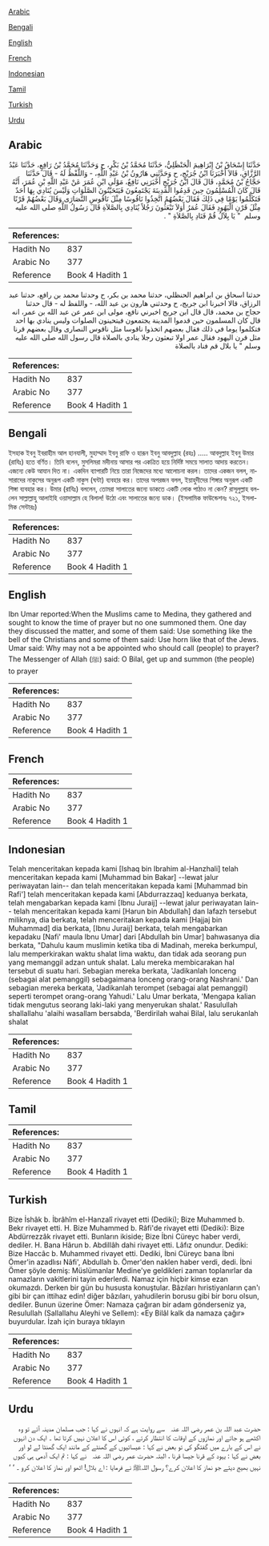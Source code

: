 [Arabic](#arabic)

[Bengali](#bengali)

[English](#english)

[French](#french)

[Indonesian](#indonesian)

[Tamil](#tamil)

[Turkish](#turkish)

[Urdu](#urdu)

## Arabic


<div dir="rtl" lang="ar" style={{fontSize:'larger',backgroundColor:'#f8f9fa',padding:20}}>
حَدَّثَنَا إِسْحَاقُ بْنُ إِبْرَاهِيمَ الْحَنْظَلِيُّ، حَدَّثَنَا مُحَمَّدُ بْنُ بَكْرٍ، ح وَحَدَّثَنَا مُحَمَّدُ بْنُ رَافِعٍ، حَدَّثَنَا عَبْدُ الرَّزَّاقِ، قَالاَ أَخْبَرَنَا ابْنُ جُرَيْجٍ، ح وَحَدَّثَنِي هَارُونُ بْنُ عَبْدِ اللَّهِ، - وَاللَّفْظُ لَهُ - قَالَ حَدَّثَنَا حَجَّاجُ بْنُ مُحَمَّدٍ، قَالَ قَالَ ابْنُ جُرَيْجٍ أَخْبَرَنِي نَافِعٌ، مَوْلَى ابْنِ عُمَرَ عَنْ عَبْدِ اللَّهِ بْنِ عُمَرَ، أَنَّهُ قَالَ كَانَ الْمُسْلِمُونَ حِينَ قَدِمُوا الْمَدِينَةَ يَجْتَمِعُونَ فَيَتَحَيَّنُونَ الصَّلَوَاتِ وَلَيْسَ يُنَادِي بِهَا أَحَدٌ فَتَكَلَّمُوا يَوْمًا فِي ذَلِكَ فَقَالَ بَعْضُهُمُ اتَّخِذُوا نَاقُوسًا مِثْلَ نَاقُوسِ النَّصَارَى وَقَالَ بَعْضُهُمْ قَرْنًا مِثْلَ قَرْنِ الْيَهُودِ فَقَالَ عُمَرُ أَوَلاَ تَبْعَثُونَ رَجُلاً يُنَادِي بِالصَّلاَةِ قَالَ رَسُولُ اللَّهِ صلى الله عليه وسلم ‏ "‏ يَا بِلاَلُ قُمْ فَنَادِ بِالصَّلاَةِ ‏"‏ ‏.‏
</div>
<div style={{backgroundColor:'#f8f9fa',padding:20, marginBottom: 10}}><table> <thead> <tr> <th>References:</th> <th></th> </tr> </thead> <tbody><tr><td>Hadith No</td><td>837</td></tr><tr><td>Arabic No</td><td>377</td></tr><tr><td>Reference</td><td>Book 4 Hadith 1</td></tr></tbody></table></div>


<div dir="rtl" lang="ar" style={{fontSize:'larger',backgroundColor:'#f8f9fa',padding:20}}>
حدثنا اسحاق بن ابراهيم الحنظلي، حدثنا محمد بن بكر، ح وحدثنا محمد بن رافع، حدثنا عبد الرزاق، قالا اخبرنا ابن جريج، ح وحدثني هارون بن عبد الله، - واللفظ له - قال حدثنا حجاج بن محمد، قال قال ابن جريج اخبرني نافع، مولى ابن عمر عن عبد الله بن عمر، انه قال كان المسلمون حين قدموا المدينة يجتمعون فيتحينون الصلوات وليس ينادي بها احد فتكلموا يوما في ذلك فقال بعضهم اتخذوا ناقوسا مثل ناقوس النصارى وقال بعضهم قرنا مثل قرن اليهود فقال عمر اولا تبعثون رجلا ينادي بالصلاة قال رسول الله صلى الله عليه وسلم " يا بلال قم فناد بالصلاة
</div>
<div style={{backgroundColor:'#f8f9fa',padding:20, marginBottom: 10}}><table> <thead> <tr> <th>References:</th> <th></th> </tr> </thead> <tbody><tr><td>Hadith No</td><td>837</td></tr><tr><td>Arabic No</td><td>377</td></tr><tr><td>Reference</td><td>Book 4 Hadith 1</td></tr></tbody></table></div>

## Bengali


<div dir="ltr" lang="bn" style={{fontSize:'larger',backgroundColor:'#f8f9fa',padding:20}}>
ইসহাক ইবনু ইবরাহীম আল হানযালী, মুহাম্মাদ ইবনু রাফি ও হারূন ইবনু আবদুল্লাহ (রহঃ) ..... আবদুল্লাহ ইবনু উমার (রাযিঃ) হতে বর্ণিত। তিনি বলেন, মুসলিমরা মদীনায় আসার পর একত্রিত হয়ে নির্দিষ্ট সময়ে সালাত আদায় করতেন। এজন্যে কেউ আযান দিত না। একদিন ব্যাপারটি নিয়ে তারা নিজেদের মধ্যে আলোচনা করল। তাদের একজন বলল, নাসারাদের নাকুসের অনুরূপ একটি নাকুস (ঘন্টা) ব্যবহার কর। তাদের অপরজন বলল, ইয়াহুদীদের শিঙ্গার অনুরূপ একটি শিঙ্গা ব্যবহার কর। উমার (রাযিঃ) বললেন, তোমরা সালাতের জন্যে ডাকতে একটি লোক পাঠাও না কেন? রাসূলুল্লাহ বললেন সাল্লাল্লাহু আলাইহি ওয়াসাল্লাম হে বিলাল! উঠো এবং সালাতের জন্যে ডাক। (ইসলামিক ফাউন্ডেশনঃ ৭২১, ইসলামিক সেন্টারঃ)
</div>
<div style={{backgroundColor:'#f8f9fa',padding:20, marginBottom: 10}}><table> <thead> <tr> <th>References:</th> <th></th> </tr> </thead> <tbody><tr><td>Hadith No</td><td>837</td></tr><tr><td>Arabic No</td><td>377</td></tr><tr><td>Reference</td><td>Book 4 Hadith 1</td></tr></tbody></table></div>

## English


<div dir="ltr" lang="en" style={{fontSize:'larger',backgroundColor:'#f8f9fa',padding:20}}>
Ibn Umar reported:When the Muslims came to Medina, they gathered and sought to know the time of prayer but no one summoned them. One day they discussed the matter, and some of them said: Use something like the bell of the Christians and some of them said: Use horn like that of the Jews. Umar said: Why may not a be appointed who should call (people) to prayer? The Messenger of Allah (ﷺ) said: O Bilal, get up and summon (the people) to prayer
</div>
<div style={{backgroundColor:'#f8f9fa',padding:20, marginBottom: 10}}><table> <thead> <tr> <th>References:</th> <th></th> </tr> </thead> <tbody><tr><td>Hadith No</td><td>837</td></tr><tr><td>Arabic No</td><td>377</td></tr><tr><td>Reference</td><td>Book 4 Hadith 1</td></tr></tbody></table></div>

## French


<div dir="ltr" lang="fr" style={{fontSize:'larger',backgroundColor:'#f8f9fa',padding:20}}>

</div>
<div style={{backgroundColor:'#f8f9fa',padding:20, marginBottom: 10}}><table> <thead> <tr> <th>References:</th> <th></th> </tr> </thead> <tbody><tr><td>Hadith No</td><td>837</td></tr><tr><td>Arabic No</td><td>377</td></tr><tr><td>Reference</td><td>Book 4 Hadith 1</td></tr></tbody></table></div>

## Indonesian


<div dir="ltr" lang="id" style={{fontSize:'larger',backgroundColor:'#f8f9fa',padding:20}}>
Telah menceritakan kepada kami [Ishaq bin Ibrahim al-Hanzhali] telah menceritakan kepada kami [Muhammad bin Bakar] --lewat jalur periwayatan lain-- dan telah menceritakan kepada kami [Muhammad bin Rafi'] telah menceritakan kepada kami [Abdurrazzaq] keduanya berkata, telah mengabarkan kepada kami [Ibnu Juraij] --lewat jalur periwayatan lain-- telah menceritakan kepada kami [Harun bin Abdullah] dan lafazh tersebut miliknya, dia berkata, telah menceritakan kepada kami [Hajjaj bin Muhammad] dia berkata, [Ibnu Juraij] berkata, telah mengabarkan kepadaku [Nafi' maula Ibnu Umar] dari [Abdullah bin Umar] bahwasanya dia berkata, "Dahulu kaum muslimin ketika tiba di Madinah, mereka berkumpul, lalu memperkirakan waktu shalat lima waktu, dan tidak ada seorang pun yang memanggil adzan untuk shalat. Lalu mereka membicarakan hal tersebut di suatu hari. Sebagian mereka berkata, 'Jadikanlah lonceng (sebagai alat pemanggil) sebagaimana lonceng orang-orang Nashrani.' Dan sebagian mereka berkata, 'Jadikanlah terompet (sebagai alat pemanggil) seperti terompet orang-orang Yahudi.' Lalu Umar berkata, 'Mengapa kalian tidak mengutus seorang laki-laki yang menyerukan shalat.' Rasulullah shallallahu 'alaihi wasallam bersabda, 'Berdirilah wahai Bilal, lalu serukanlah shalat
</div>
<div style={{backgroundColor:'#f8f9fa',padding:20, marginBottom: 10}}><table> <thead> <tr> <th>References:</th> <th></th> </tr> </thead> <tbody><tr><td>Hadith No</td><td>837</td></tr><tr><td>Arabic No</td><td>377</td></tr><tr><td>Reference</td><td>Book 4 Hadith 1</td></tr></tbody></table></div>

## Tamil


<div dir="ltr" lang="ta" style={{fontSize:'larger',backgroundColor:'#f8f9fa',padding:20}}>

</div>
<div style={{backgroundColor:'#f8f9fa',padding:20, marginBottom: 10}}><table> <thead> <tr> <th>References:</th> <th></th> </tr> </thead> <tbody><tr><td>Hadith No</td><td>837</td></tr><tr><td>Arabic No</td><td>377</td></tr><tr><td>Reference</td><td>Book 4 Hadith 1</td></tr></tbody></table></div>

## Turkish


<div dir="ltr" lang="tr" style={{fontSize:'larger',backgroundColor:'#f8f9fa',padding:20}}>
Bize İshâk b. İbrâhîm el-Hanzalî rivayet etti (Dediki); Bize Muhammed b. Bekr rivayet etti. H. Bize Muhammed b. Râfi'de rivayet etti (Dediki): Bize Abdürrezzâk rivayet etti. Bunların ikiside; Bize İbni Cüreyc haber verdi, dediler. H. Bana Hârun b. Abdillâh dahi rivayet etti. Lâfız onundur. Dediki: Bize Haccâc b. Muhammed rivayet etti. Dediki, İbni Cüreyc bana İbni Ömer'in azadlısı Nâfi', Abdullah b. Ömer'den naklen haber verdi, dedi. İbni Ömer şöyle demiş: Müslümanlar Medine'ye geldikleri zaman toplanırlar da namazların vakitlerini tayin ederlerdi. Namaz için hiçbir kimse ezan okumazdı. Derken bir gün bu hususta konuştular. Bâzıları hıristiyanların çan'ı gibi bir çan ittihaz edin! diğer bâzıları, yahudilerin borusu gibi bir boru olsun, dediler. Bunun üzerine Ömer: Namaza çağıran bir adam gönderseniz ya, Resulullah (Sallallahu Aleyhi ve Sellem): «Ey Bilâl kalk da namaza çağır» buyurdular. İzah için buraya tıklayın
</div>
<div style={{backgroundColor:'#f8f9fa',padding:20, marginBottom: 10}}><table> <thead> <tr> <th>References:</th> <th></th> </tr> </thead> <tbody><tr><td>Hadith No</td><td>837</td></tr><tr><td>Arabic No</td><td>377</td></tr><tr><td>Reference</td><td>Book 4 Hadith 1</td></tr></tbody></table></div>

## Urdu


<div dir="rtl" lang="ur" style={{fontSize:'larger',backgroundColor:'#f8f9fa',padding:20}}>
حضرت عبد اللہ بن عمر ‌رضی ‌اللہ ‌عنہ ‌ ‌ سے روایت ہے کہ انہوں نے کہا : جب مسلمان مدینہ آئے تو وہ اکٹھے ہو جاتے اور نمازوں کے اوقات کا انتظار کرتے ، کوئی اس کا اعلان نہیں کرتا تھا ۔ ایک دن انہوں نے اس کے بارے میں گفتگو کی تو بعض نے کہا : عیسائیوں کے گھنٹے کے مانند ایک گھنٹا لے لو اور بعض نے کہا : یہود کے قرنا جیسا قرنا ، البتہ حضرت عمر ‌رضی ‌اللہ ‌عنہ ‌ ‌ نے کہا : تم ایک آدمی ہی کیوں نہیں بھیج دیتے جو نماز کا اعلان کرے؟ رسول اللہﷺ نے فرمایا : اے بلال! اٹھو اور نماز کا اعلان کرو ۔ ‘ ‘
</div>
<div style={{backgroundColor:'#f8f9fa',padding:20, marginBottom: 10}}><table> <thead> <tr> <th>References:</th> <th></th> </tr> </thead> <tbody><tr><td>Hadith No</td><td>837</td></tr><tr><td>Arabic No</td><td>377</td></tr><tr><td>Reference</td><td>Book 4 Hadith 1</td></tr></tbody></table></div>
